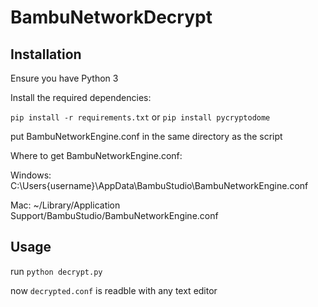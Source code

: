 # BambuNetworkDecrypt

## Installation

Ensure you have Python 3

Install the required dependencies:

`pip install -r requirements.txt`
or
`pip install pycryptodome`

put BambuNetworkEngine.conf in the same directory as the script

Where to get BambuNetworkEngine.conf:

Windows: C:\Users\{username}\AppData\BambuStudio\BambuNetworkEngine.conf

Mac: ~/Library/Application Support/BambuStudio/BambuNetworkEngine.conf

## Usage

run `python decrypt.py`

now `decrypted.conf` is readble with any text editor